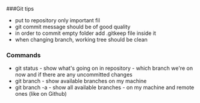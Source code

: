 ###Git tips
- put to repository only important fil
- git commit message should be of good quality
- in order to commit empty folder add .gitkeep file inside it
- when changing branch, working tree should be clean

### Commands
- git status - show what's going on in repository - which branch we're on now and if there are any uncommitted changes
- git branch - show available branches on my machine
- git branch -a - show all available branches - on my machine and remote ones (like on Github)